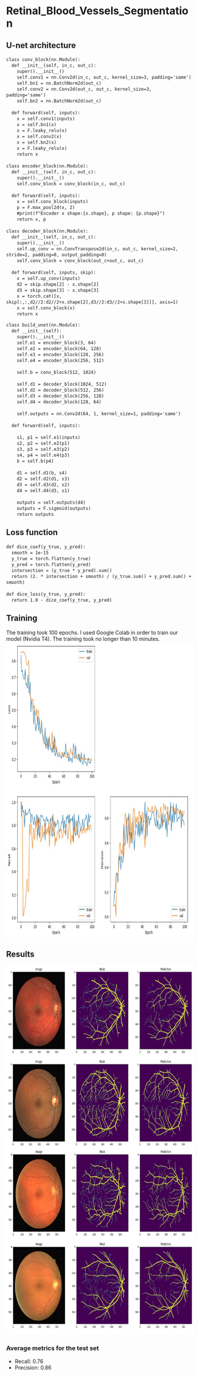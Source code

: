 # Retinal_Blood_Vessels_Segmentation

## U-net architecture
```
class conv_block(nn.Module):
  def __init__(self, in_c, out_c):
    super().__init__()
    self.conv1 = nn.Conv2d(in_c, out_c, kernel_size=3, padding='same')
    self.bn1 = nn.BatchNorm2d(out_c)
    self.conv2 = nn.Conv2d(out_c, out_c, kernel_size=3, padding='same')
    self.bn2 = nn.BatchNorm2d(out_c)

  def forward(self, inputs):
    x = self.conv1(inputs)
    x = self.bn1(x)
    x = F.leaky_relu(x)
    x = self.conv2(x)
    x = self.bn2(x)
    x = F.leaky_relu(x)
    return x

class encoder_block(nn.Module):
  def __init__(self, in_c, out_c):
    super().__init__()
    self.conv_block = conv_block(in_c, out_c)

  def forward(self, inputs):
    x = self.conv_block(inputs)
    p = F.max_pool2d(x, 2)
    #print(f"Encoder x shape:{x.shape}, p shape: {p.shape}")
    return x, p

class decoder_block(nn.Module):
  def __init__(self, in_c, out_c):
    super().__init__()
    self.up_conv = nn.ConvTranspose2d(in_c, out_c, kernel_size=2, stride=2, padding=0, output_padding=0)
    self.conv_block = conv_block(out_c+out_c, out_c)

  def forward(self, inputs, skip):
    x = self.up_conv(inputs)
    d2 = skip.shape[2] - x.shape[2]
    d3 = skip.shape[3] - x.shape[3]
    x = torch.cat([x, skip[:,:,d2//2:d2//2+x.shape[2],d3//2:d3//2+x.shape[3]]], axis=1)
    x = self.conv_block(x)
    return x
```

```
class build_unet(nn.Module):
  def __init__(self):
    super().__init__()
    self.e1 = encoder_block(3, 64)
    self.e2 = encoder_block(64, 128)
    self.e3 = encoder_block(128, 256)
    self.e4 = encoder_block(256, 512)

    self.b = conv_block(512, 1024)

    self.d1 = decoder_block(1024, 512)
    self.d2 = decoder_block(512, 256)
    self.d3 = decoder_block(256, 128)
    self.d4 = decoder_block(128, 64)

    self.outputs = nn.Conv2d(64, 1, kernel_size=1, padding='same')

  def forward(self, inputs):

    s1, p1 = self.e1(inputs)
    s2, p2 = self.e2(p1)
    s3, p3 = self.e3(p2)
    s4, p4 = self.e4(p3)
    b = self.b(p4)
    
    d1 = self.d1(b, s4)
    d2 = self.d2(d1, s3)
    d3 = self.d3(d2, s2)
    d4 = self.d4(d3, s1)

    outputs = self.outputs(d4)
    outputs = F.sigmoid(outputs)
    return outputs
```

## Loss function
```
def dice_coef(y_true, y_pred):
  smooth = 1e-15
  y_true = torch.flatten(y_true)
  y_pred = torch.flatten(y_pred)
  intersection = (y_true * y_pred).sum()
  return (2. * intersection + smooth) / (y_true.sum() + y_pred.sum() + smooth)

def dice_loss(y_true, y_pred):
  return 1.0 - dice_coef(y_true, y_pred)
```

## Training
The training took 100 epochs. I used Google Colab in order to train our model (Nvidia T4). The training took no longer than 10 minutes.
<img src="https://github.com/jedrzej-put/Retinal_Blood_Vessels_Segmentation/blob/main/plots/metrics.jpg" width="800" height="800"  title="xD">

## Results
<img src="https://github.com/jedrzej-put/Retinal_Blood_Vessels_Segmentation/blob/main/plots/results.jpg" width="800" height="1000"  title="xD">

### Average metrics for the test set
- Recall: 0.76
- Precision: 0.86



